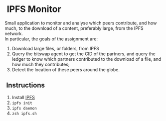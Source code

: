 #  IPFS Monitor

Small application to monitor and analyse
which peers contribute, and how much, to the download of a content, preferably
large, from the IPFS network.\
In particular, the goals of the assignment are:

1. Download large files, or folders, from IPFS
2. Query the bitswap agent to get the CID of the partners, and query the ledger
to know which partners contributed to the download of a file, and how much
they contributes;
3. Detect the location of these peers around the globe.

##  Instructions

1. Install [IPFS](https://ipfs.io/#install)
2. `ipfs init`
3. `ipfs daemon`
4. `zsh ipfs.sh`
